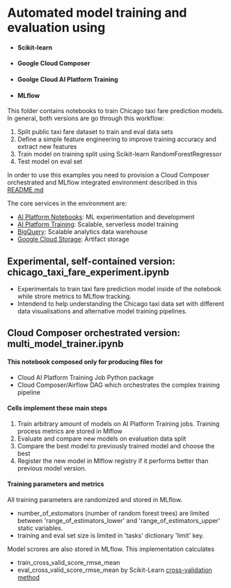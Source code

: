 # Automated model training and evaluation using
* #### Scikit-learn
* #### Google Cloud Composer
* #### Goolge Cloud AI Platform Training
* #### MLflow

This folder contains notebooks to train Chicago taxi fare prediction models.
In general, both versions are go through this workflow:

1. Split public taxi fare dataset to train and eval data sets
2. Define a simple feature engineering to improve training accuracy and extract new features
3. Train model on training split using Scikit-learn RandomForestRegressor 
4. Test model on eval set 

In order to use this examples you need to provision a Cloud Composer orchestrated and MLflow integrated
environment described in this [README.md](../../../environments_setup/mlops-composer-mlflow/README.md)

The core services in the environment are:
- [AI Platform Notebooks](https://cloud.google.com/ai-platform/notebooks/docs/): ML experimentation and development
- [AI Platform Training](https://cloud.google.com/ai-platform/training/docs/): Scalable, serverless model training
- [BigQuery](https://cloud.google.com/bigquery/docs): Scalable analytics data warehouse
- [Google Cloud Storage](https://cloud.google.com/bigquery/docs): Artifact storage

## Experimental, self-contained version: chicago_taxi_fare_experiment.ipynb
* Experimentals to train taxi fare prediction model inside of the notebook while strore metrics to MLflow tracking.
* Intendend to help understanding the Chicago taxi data set with different data visualisations and alternative model training pipelines.

## Cloud Composer orchestrated version: multi_model_trainer.ipynb

#### This notebook composed only for producing files for
* Cloud AI Platform Training Job Python package 
* Cloud Composer/Airflow DAG which orchestrates the complex training pipeline

#### Cells implement these main steps
1. Train arbitrary amount of models on AI Platform Training jobs. Training process metrics are stored in Mlflow
2. Evaluate and compare new models on evaluation data split
3. Compare the best model to previously trained model and choose the best
4. Register the new model in Mlflow registry if it performs better than previous model version.

#### Training parameters and metrics
All training parameters are randomized and stored in MLflow.
- number_of_estomators (number of random forest trees) are limited between 'range_of_estimators_lower' and 'range_of_estimators_upper' static variables.
- training and eval set size is limited in 'tasks' dictionary 'limit' key.

Model scrores are also stored in MLflow. This implementation calculates
- train_cross_valid_score_rmse_mean
- eval_cross_valid_score_rmse_mean
by Scikit-Learn [cross-validation method](https://scikit-learn.org/stable/modules/generated/sklearn.model_selection.cross_val_score.html)